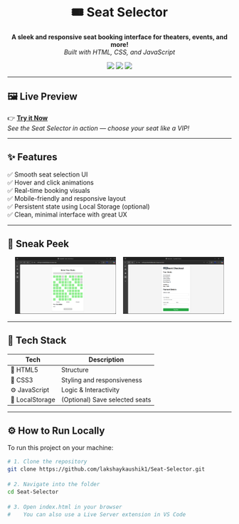   <h1 align="center">🎟️ Seat Selector</h1>

<p align="center">
  <b>A sleek and responsive seat booking interface for theaters, events, and more!</b><br/>
  <i>Built with HTML, CSS, and JavaScript</i>
</p>

<p align="center">
  <a href="LICENSE"><img src="https://img.shields.io/github/license/lakshaykaushik1/Seat-Selector" /></a>
  <img src="https://img.shields.io/github/repo-size/lakshaykaushik1/Seat-Selector" />
  <img src="https://img.shields.io/github/last-commit/lakshaykaushik1/Seat-Selector" />
</p>

---

## 🖼️ Live Preview

👉 **[Try it Now](https://lakshaykaushik1.github.io/Seat-Selector/)**  
_See the Seat Selector in action — choose your seat like a VIP!_

---

## ✨ Features

✅ Smooth seat selection UI  
✅ Hover and click animations  
✅ Real-time booking visuals  
✅ Mobile-friendly and responsive layout  
✅ Persistent state using Local Storage (optional)  
✅ Clean, minimal interface with great UX

---

## 📸 Sneak Peek

<p align="center">
  <img src="Home.png" alt="Home View" width="45%" />
  &nbsp;&nbsp;
  <img src="transaction1.png" alt="Transaction View" width="45%" />
</p>

---

## 🧰 Tech Stack

<table>
  <thead>
    <tr>
      <th>Tech</th>
      <th>Description</th>
    </tr>
  </thead>
  <tbody>
    <tr>
      <td>🧱 HTML5</td>
      <td>Structure</td>
    </tr>
    <tr>
      <td>🎨 CSS3</td>
      <td>Styling and responsiveness</td>
    </tr>
    <tr>
      <td>⚙️ JavaScript</td>
      <td>Logic & Interactivity</td>
    </tr>
    <tr>
      <td>💾 LocalStorage</td>
      <td>(Optional) Save selected seats</td>
    </tr>
  </tbody>
</table>

---

## ⚙️ How to Run Locally

To run this project on your machine:

```bash
# 1. Clone the repository
git clone https://github.com/lakshaykaushik1/Seat-Selector.git

# 2. Navigate into the folder
cd Seat-Selector

# 3. Open index.html in your browser
#    You can also use a Live Server extension in VS Code
